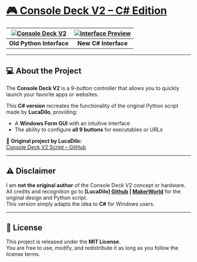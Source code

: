 # [🎮 Console Deck V2 – C# Edition](https://makerworld.com/en/models/1717141-console-deck-v2#profileId-1822667)

| [![Console Deck V2](https://i.postimg.cc/mrnbtFGh/Untitled.png)](https://postimg.cc/Z9rkQnnh) | [![Interface Preview](https://i.postimg.cc/5t4JPSfx/Untitled.png)](https://postimg.cc/CRQ95DZt) |
|:--:|:--:|
| **Old Python Interface** | **New C# Interface** |

---

## 💻 About the Project

The **Console Deck V2** is a 9-button controller that allows you to quickly launch your favorite apps or websites.  

This **C# version** recreates the functionality of the original Python script made by **LucaDilo**, providing:

- A **Windows Form GUI** with an intuitive interface  
- The ability to configure **all 9 buttons** for executables or URLs

🔗 **Original project by LucaDilo:**  
[Console Deck V2 Script – GitHub](https://github.com/LucaDiLorenzo98/cd_v2_script)

---

## ⚠️ Disclaimer

I am **not the original author** of the Console Deck V2 concept or hardware.  
All credits and recognition go to **[LucaDilo] [Github](https://makerworld.com/en/u/1822667) | [MakerWorld](https://makerworld.com/en/models/1717141-console-deck-v2#profileId-1822667)** for the original design and Python script.  
This version simply adapts the idea to **C#** for Windows users.

---

## 📄 License

This project is released under the **MIT License**.  
You are free to use, modify, and redistribute it as long as you follow the license terms.
